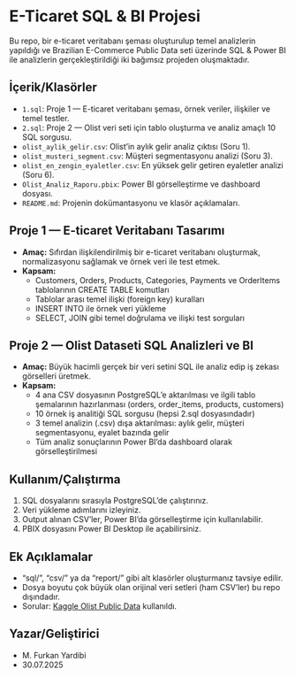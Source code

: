 # E-Ticaret SQL & BI Projesi

Bu repo, bir e-ticaret veritabanı şeması oluşturulup temel analizlerin yapıldığı ve Brazilian E-Commerce Public Data seti üzerinde SQL & Power BI ile analizlerin gerçekleştirildiği iki bağımsız projeden oluşmaktadır.

## İçerik/Klasörler

- `1.sql`: Proje 1 — E-ticaret veritabanı şeması, örnek veriler, ilişkiler ve temel testler.
- `2.sql`: Proje 2 — Olist veri seti için tablo oluşturma ve analiz amaçlı 10 SQL sorgusu.
- `olist_aylik_gelir.csv`: Olist’in aylık gelir analiz çıktısı (Soru 1).
- `olist_musteri_segment.csv`: Müşteri segmentasyonu analizi (Soru 3).
- `olist_en_zengin_eyaletler.csv`: En yüksek gelir getiren eyaletler analizi (Soru 6).
- `Olist_Analiz_Raporu.pbix`: Power BI görselleştirme ve dashboard dosyası.
- `README.md`: Projenin dokümantasyonu ve klasör açıklamaları.

## Proje 1 — E-ticaret Veritabanı Tasarımı

- **Amaç:** Sıfırdan ilişkilendirilmiş bir e-ticaret veritabanı oluşturmak, normalizasyonu sağlamak ve örnek veri ile test etmek.
- **Kapsam:**
  - Customers, Orders, Products, Categories, Payments ve OrderItems tablolarının CREATE TABLE komutları
  - Tablolar arası temel ilişki (foreign key) kuralları
  - INSERT INTO ile örnek veri yükleme
  - SELECT, JOIN gibi temel doğrulama ve ilişki test sorguları

## Proje 2 — Olist Dataseti SQL Analizleri ve BI

- **Amaç:** Büyük hacimli gerçek bir veri setini SQL ile analiz edip iş zekası görselleri üretmek.
- **Kapsam:**
  - 4 ana CSV dosyasının PostgreSQL’e aktarılması ve ilgili tablo şemalarının hazırlanması (orders, order_items, products, customers)
  - 10 örnek iş analitiği SQL sorgusu (hepsi 2.sql dosyasındadır)
  - 3 temel analizin (.csv) dışa aktarılması: aylık gelir, müşteri segmentasyonu, eyalet bazında gelir
  - Tüm analiz sonuçlarının Power BI’da dashboard olarak görselleştirilmesi

## Kullanım/Çalıştırma

1. SQL dosyalarını sırasıyla PostgreSQL’de çalıştırınız.
2. Veri yükleme adımlarını izleyiniz.
3. Output alınan CSV’ler, Power BI’da görselleştirme için kullanılabilir.
4. PBIX dosyasını Power BI Desktop ile açabilirsiniz.

## Ek Açıklamalar

- “sql/”, “csv/” ya da “report/” gibi alt klasörler oluşturmanız tavsiye edilir.
- Dosya boyutu çok büyük olan orijinal veri setleri (ham CSV’ler) bu repo dışındadır.
- Sorular: [Kaggle Olist Public Data](https://www.kaggle.com/datasets/olistbr/brazilian-ecommerce) kullanıldı.

## Yazar/Geliştirici

- M. Furkan Yardibi
- 30.07.2025
